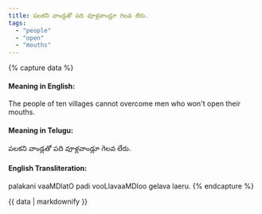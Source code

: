 ```yaml
---
title: పలకని వాండ్లతో పది వూళ్లవాండ్లూ గెలవ లేరు.
tags:
  - "people"
  - "open"
  - "mouths"
---
```


{% capture data %}
#### Meaning in English:
The people of ten villages cannot overcome men who won't open their mouths.

#### Meaning in Telugu:
పలకని వాండ్లతో పది వూళ్లవాండ్లూ గెలవ లేరు.

#### English Transliteration:
palakani vaaMDlatO padi vooLlavaaMDloo gelava laeru.
{% endcapture %}

<div class="notice">{{ data | markdownify }}</div>

